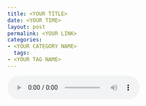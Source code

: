 ```yaml
---
title: <YOUR TITLE>
date: <YOUR TIME>
layout: post
permalink: <YOUR LINK>
categories:
- <YOUR CATEGORY NAME>
  tags:
- <YOUR TAG NAME>
---
```


<audio controls="controls">
  <source src="/audio/meet.mp3" type="audio/mpeg">
  <source src="/audio/meet.ogg" type="audio/ogg">
Click open to listen to the audio.
</audio>

<YOUR DESCRIPTION>
